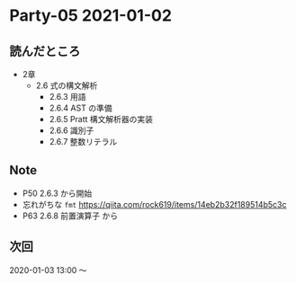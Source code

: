 # Party-05 2021-01-02
## 読んだところ
- 2章
  - 2.6 式の構文解析
    - 2.6.3 用語
    - 2.6.4 AST の準備
    - 2.6.5 Pratt 構文解析器の実装
    - 2.6.6 識別子
    - 2.6.7 整数リテラル

## Note
- P50 2.6.3 から開始
- 忘れがちな `fmt` https://qiita.com/rock619/items/14eb2b32f189514b5c3c
- P63 2.6.8 前置演算子 から

## 次回
2020-01-03 13:00 〜
